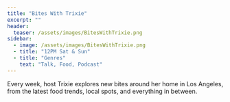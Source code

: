 ```yaml
---
title: "Bites With Trixie"
excerpt: ""
header:
  teaser: /assets/images/BitesWithTrixie.png
sidebar:
  - image: /assets/images/BitesWithTrixie.png
  - title: "12PM Sat & Sun"
  - title: "Genres"
    text: "Talk, Food, Podcast"
---
```


Every week, host Trixie explores new bites around her home in Los Angeles, from the latest food trends, local spots, and everything in between.
